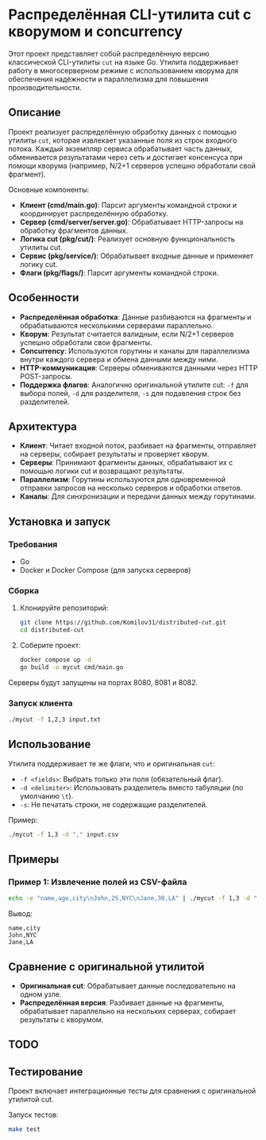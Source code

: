 # Распределённая CLI-утилита cut с кворумом и concurrency

Этот проект представляет собой распределённую версию классической CLI-утилиты `cut` на языке Go. Утилита поддерживает работу в многосерверном режиме с использованием кворума для обеспечения надёжности и параллелизма для повышения производительности.

## Описание

Проект реализует распределённую обработку данных с помощью утилиты `cut`, которая извлекает указанные поля из строк входного потока. Каждый экземпляр сервиса обрабатывает часть данных, обменивается результатами через сеть и достигает консенсуса при помощи кворума (например, N/2+1 серверов успешно обработали свой фрагмент).

Основные компоненты:
- **Клиент (cmd/main.go)**: Парсит аргументы командной строки и координирует распределённую обработку.
- **Сервер (cmd/server/server.go)**: Обрабатывает HTTP-запросы на обработку фрагментов данных.
- **Логика cut (pkg/cut/)**: Реализует основную функциональность утилиты cut.
- **Сервис (pkg/service/)**: Обрабатывает входные данные и применяет логику cut.
- **Флаги (pkg/flags/)**: Парсит аргументы командной строки.

## Особенности

- **Распределённая обработка**: Данные разбиваются на фрагменты и обрабатываются несколькими серверами параллельно.
- **Кворум**: Результат считается валидным, если N/2+1 серверов успешно обработали свои фрагменты.
- **Concurrency**: Используются горутины и каналы для параллелизма внутри каждого сервера и обмена данными между ними.
- **HTTP-коммуникация**: Серверы обмениваются данными через HTTP POST-запросы.
- **Поддержка флагов**: Аналогично оригинальной утилите cut: `-f` для выбора полей, `-d` для разделителя, `-s` для подавления строк без разделителей.

## Архитектура

- **Клиент**: Читает входной поток, разбивает на фрагменты, отправляет на серверы, собирает результаты и проверяет кворум.
- **Серверы**: Принимают фрагменты данных, обрабатывают их с помощью логики cut и возвращают результаты.
- **Параллелизм**: Горутины используются для одновременной отправки запросов на несколько серверов и обработки ответов.
- **Каналы**: Для синхронизации и передачи данных между горутинами.

## Установка и запуск

### Требования

- Go
- Docker и Docker Compose (для запуска серверов)

### Сборка

1. Клонируйте репозиторий:
   ```bash
   git clone https://github.com/Komilov31/distributed-cut.git
   cd distributed-cut
   ```

2. Соберите проект:
   ```bash
   docker compose up -d
   go build -o mycut cmd/main.go
   ```

Серверы будут запущены на портах 8080, 8081 и 8082.

### Запуск клиента

```bash
./mycut -f 1,2,3 input.txt
```

## Использование

Утилита поддерживает те же флаги, что и оригинальная `cut`:

- `-f <fields>`: Выбрать только эти поля (обязательный флаг).
- `-d <delimiter>`: Использовать разделитель вместо табуляции (по умолчанию `\t`).
- `-s`: Не печатать строки, не содержащие разделителей.

Пример:
```bash
./mycut -f 1,3 -d "," input.csv
```

## Примеры

### Пример 1: Извлечение полей из CSV-файла

```bash
echo -e "name,age,city\nJohn,25,NYC\nJane,30,LA" | ./mycut -f 1,3 -d ","
```

Вывод:
```
name,city
John,NYC
Jane,LA
```

## Сравнение с оригинальной утилитой

- **Оригинальная cut**: Обрабатывает данные последовательно на одном узле.
- **Распределённая версия**: Разбивает данные на фрагменты, обрабатывает параллельно на нескольких серверах, собирает результаты с кворумом.

## TODO
## Тестирование

Проект включает интеграционные тесты для сравнения с оригинальной утилитой cut.

Запуск тестов:
```bash
make test
```
